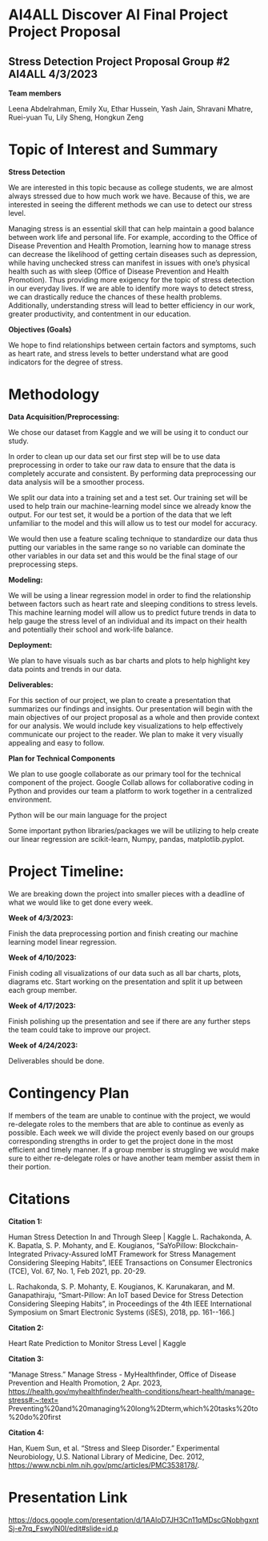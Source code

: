 # AI4ALL Discover AI Final Project Project Proposal

## Stress Detection Project Proposal Group #2 AI4ALL 4/3/2023


**Team members**

Leena Abdelrahman, Emily Xu, Ethar Hussein, Yash Jain, Shravani Mhatre, Ruei-yuan Tu, Lily Sheng, Hongkun Zeng


# Topic of Interest and Summary

**Stress Detection**

We are interested in this topic because as college students, we are almost always stressed due to how much work we have. Because of this, we are interested in seeing the different methods we can use to detect our stress level. 

Managing stress is an essential skill that can help maintain a good balance between work life and personal life. For example, according to the Office of Disease Prevention and Health Promotion, learning how to manage stress can decrease the likelihood of getting certain diseases such as depression, while having unchecked stress can manifest in issues with one’s physical health such as with sleep (Office of Disease Prevention and Health Promotion). Thus providing more exigency for the topic of stress detection in our everyday lives. If we are able to identify more ways to detect stress, we can drastically reduce the chances of these health problems. Additionally, understanding stress will lead to better efficiency in our work, greater productivity, and contentment in our education. 

**Objectives (Goals)**

We hope to find relationships between certain factors and symptoms, such as heart rate, and stress levels to better understand what are good indicators for the degree of stress.  


# Methodology

**Data Acquisition/Preprocessing:**

We chose our dataset from Kaggle and we will be using it to conduct our study.

In order to clean up our data set our first step will be to use data preprocessing in order to take our raw data to ensure that the data is completely accurate and consistent. By performing data preprocessing our data analysis will be a smoother process. 

We split our data into a training set and a test set. Our training set will be used to help train our machine-learning model since we already know the output. For our test set, it would be a portion of the data that we left unfamiliar to the model and this will allow us to test our model for accuracy.

We would then use a feature scaling technique to standardize our data thus putting our variables in the same range so no variable can dominate the other variables in our data set and this would be the final stage of our preprocessing steps. 


**Modeling:**

We will be using a linear regression model in order to find the relationship between factors such as heart rate and sleeping conditions to stress levels. This machine learning model will allow us to predict future trends in data to help gauge the stress level of an individual and its impact on their health and potentially their school and work-life balance.


**Deployment:** 

We plan to have visuals such as bar charts and plots to help highlight key data points and trends in our data. 


**Deliverables:**

For this section of our project, we plan to create a presentation that summarizes our findings and insights. Our presentation will begin with the main objectives of our project proposal as a whole and then provide context for our analysis. We would include key visualizations to help effectively communicate our project to the reader. We plan to make it very visually appealing and easy to follow. 




**Plan for Technical Components**

We plan to use google collaborate as our primary tool for the technical component of the   project. Google Collab allows for collaborative coding in Python and provides our team a platform to work together in a centralized environment.

Python will be our main language for the project

Some important python libraries/packages we will be utilizing to help create our linear regression are scikit-learn, Numpy, pandas, matplotlib.pyplot.


# Project Timeline: 

We are breaking down the project into smaller pieces with a deadline of what we would like to get done every week. 

**Week of 4/3/2023:**

Finish the data preprocessing portion and finish creating our machine learning model linear regression. 

**Week of 4/10/2023:**

Finish coding all visualizations of our data such as all bar charts, plots, diagrams etc. Start working on the presentation and split it up between each group member. 

**Week of 4/17/2023:**

Finish polishing up the presentation and see if there are any further steps the team could take to improve our project. 

**Week of 4/24/2023:**

Deliverables should be done.  

# Contingency Plan

If members of the team are unable to continue with the project, we would re-delegate roles to the members that are able to continue as evenly as possible. 
Each week we will divide the project evenly based on our groups corresponding strengths in order to get the project done in the most efficient and timely manner. If a group member is struggling we would make sure to either re-delegate roles or have another team member assist them in their portion. 

# Citations
 
**Citation 1:** 

Human Stress Detection In and Through Sleep | Kaggle
L. Rachakonda, A. K. Bapatla, S. P. Mohanty, and E. Kougianos, “SaYoPillow: Blockchain-Integrated Privacy-Assured IoMT Framework for Stress Management Considering Sleeping Habits”, IEEE Transactions on Consumer Electronics (TCE), Vol. 67, No. 1, Feb 2021, pp. 20-29.

L. Rachakonda, S. P. Mohanty, E. Kougianos, K. Karunakaran, and M. Ganapathiraju, “Smart-Pillow: An IoT based Device for Stress Detection Considering Sleeping Habits”, in Proceedings of the 4th IEEE International Symposium on Smart Electronic Systems (iSES), 2018, pp. 161--166.]

**Citation 2:** 

Heart Rate Prediction to Monitor Stress Level | Kaggle

**Citation 3:** 

“Manage Stress.” Manage Stress - MyHealthfinder, Office of Disease Prevention and Health
Promotion, 2 Apr. 2023, 
https://health.gov/myhealthfinder/health-conditions/heart-health/manage-stress#:~:text=
Preventing%20and%20managing%20long%2Dterm,which%20tasks%20to%20do%20first 

**Citation 4:** 

Han, Kuem Sun, et al. “Stress and Sleep Disorder.” Experimental Neurobiology, U.S. National
Library of Medicine, Dec. 2012, https://www.ncbi.nlm.nih.gov/pmc/articles/PMC3538178/. 

# Presentation Link

https://docs.google.com/presentation/d/1AAloD7JH3Cn11qMDscGNobhgxntSj-e7rq_FswylN0I/edit#slide=id.p


